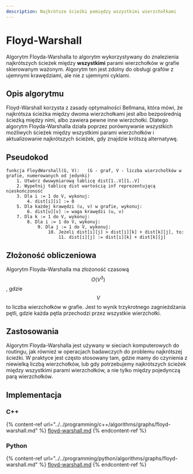 ```yaml
---
description: Najkrótsze ścieżki pomiędzy wszystkimi wierzchołkami
---
```


# Floyd-Warshall

Algorytm Floyda-Warshalla to algorytm wykorzystywany do znalezienia najkrótszych ścieżek między **wszystkimi** parami wierzchołków w grafie skierowanym ważonym. Algorytm ten jest zdolny do obsługi grafów z ujemnymi krawędziami, ale nie z ujemnymi cyklami.

## Opis algorytmu

Floyd-Warshall korzysta z zasady optymalności Bellmana, która mówi, że najkrótsza ścieżka między dwoma wierzchołkami jest albo bezpośrednią ścieżką między nimi, albo zawiera pewne inne wierzchołki. Dlatego algorytm Floyda-Warshalla działa poprzez porównywanie wszystkich możliwych ścieżek między wszystkimi parami wierzchołków i aktualizowanie najkrótszych ścieżek, gdy znajdzie krótszą alternatywę.

## Pseudokod

```
funkcja FloydWarshall(G, V):   (G - graf, V - liczba wierzchołków w grafie, numerowanych od jedynki)
    1. Utwórz dwuwymiarową tablicę dist[1..V][1..V]
    2. Wypełnij tablicę dist wartością inf reprezentującą nieskończoność
    3. Dla i := 1 do V, wykonuj:
        4. dist[i][i] := 0
    5. Dla każdej krawędzi (u, v) w grafie, wykonuj:
        6. dist[u][v] := waga krawędzi (u, v)
    7. Dla k := 1 do V, wykonuj:
        8. Dla i := 1 do V, wykonuj:
            9. Dla j := 1 do V, wykonuj:
                10. Jeżeli dist[i][j] > dist[i][k] + dist[k][j], to:
                    11. dist[i][j] := dist[i][k] + dist[k][j]
```

## Złożoność obliczeniowa

Algorytm Floyda-Warshalla ma złożoność czasową $$O(V^3)$$, gdzie $$V$$ to liczba wierzchołków w grafie. Jest to wynik trzykrotnego zagnieżdżania pętli, gdzie każda pętla przechodzi przez wszystkie wierzchołki.

## Zastosowania

Algorytm Floyda-Warshalla jest używany w sieciach komputerowych do routingu, jak również w operacjach badawczych do problemu najkrótszej ścieżki. W praktyce jest często stosowany tam, gdzie mamy do czynienia z niewielką liczbą wierzchołków, lub gdy potrzebujemy najkrótszych ścieżek między wszystkimi parami wierzchołków, a nie tylko między pojedynczą parą wierzchołków.

## Implementacja

### C++

{% content-ref url="../../programming/c++/algorithms/graphs/floyd-warshall.md" %}
[floyd-warshall.md](../../programming/c++/algorithms/graphs/floyd-warshall.md)
{% endcontent-ref %}

### Python

{% content-ref url="../../programming/python/algorithms/graphs/floyd-warshall.md" %}
[floyd-warshall.md](../../programming/python/algorithms/graphs/floyd-warshall.md)
{% endcontent-ref %}
